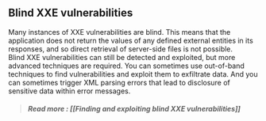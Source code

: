 ## Blind XXE vulnerabilities
  
Many instances of XXE vulnerabilities are blind. This means that the application does not return the values of any defined external entities in its responses, and so direct retrieval of server-side files is not possible.  
Blind XXE vulnerabilities can still be detected and exploited, but more advanced techniques are required. You can sometimes use out-of-band techniques to find vulnerabilities and exploit them to exfiltrate data. And you can sometimes trigger XML parsing errors that lead to disclosure of sensitive data within error messages.  
  

>##### Read more : [[Finding and exploiting blind XXE vulnerabilities]]